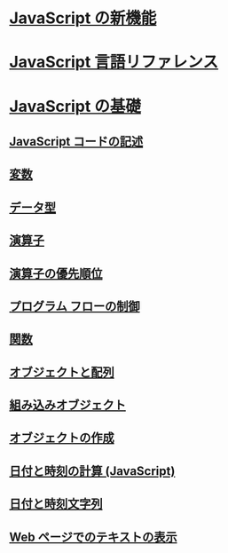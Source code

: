 # [JavaScript の新機能](what-s-new-in-javascript.md)
# [JavaScript 言語リファレンス](javascript-language-reference.md)
# [JavaScript の基礎](javascript-fundamentals.md)
## [JavaScript コードの記述](writing-javascript-code.md)
## [変数](variables-javascript.md)
## [データ型](data-types-javascript.md)
## [演算子](operators-javascript.md)
## [演算子の優先順位](operator-subtractprecedence-javascript.md)
## [プログラム フローの制御](controlling-program-flow-javascript.md)
## [関数](functions-javascript.md)
## [オブジェクトと配列](objects-and-arrays-javascript.md)
## [組み込みオブジェクト](intrinsic-objects-javascript.md)
## [オブジェクトの作成](creating-objects-javascript.md)
## [日付と時刻の計算 (JavaScript)](calculating-dates-and-times-javascript.md)
## [日付と時刻文字列](date-and-time-strings-javascript.md)
## [Web ページでのテキストの表示](displaying-text-in-a-webpage-javascript.md)
